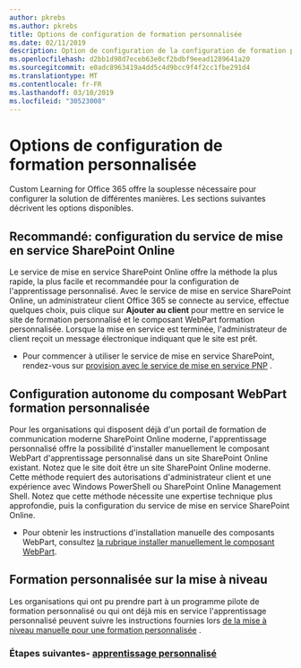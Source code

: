 ```yaml
---
author: pkrebs
ms.author: pkrebs
title: Options de configuration de formation personnalisée
ms.date: 02/11/2019
description: Option de configuration de la configuration de formation personnalisée
ms.openlocfilehash: d2bb1d98d7eceb63e0cf2bdbf9eead1289641a20
ms.sourcegitcommit: e0adc8963419a4dd5c4d9bcc9f4f2cc1fbe291d4
ms.translationtype: MT
ms.contentlocale: fr-FR
ms.lasthandoff: 03/10/2019
ms.locfileid: "30523008"
---
```

# <a name="custom-learning-setup-options"></a>Options de configuration de formation personnalisée
Custom Learning for Office 365 offre la souplesse nécessaire pour configurer la solution de différentes manières. Les sections suivantes décrivent les options disponibles.

## <a name="recommended---sharepoint-online-provisioning-service-setup"></a>Recommandé: configuration du service de mise en service SharePoint Online 
Le service de mise en service SharePoint Online offre la méthode la plus rapide, la plus facile et recommandée pour la configuration de l'apprentissage personnalisé. Avec le service de mise en service SharePoint Online, un administrateur client Office 365 se connecte au service, effectue quelques choix, puis clique sur **Ajouter au client** pour mettre en service le site de formation personnalisé et le composant WebPart formation personnalisée. Lorsque la mise en service est terminée, l'administrateur de client reçoit un message électronique indiquant que le site est prêt. 

- Pour commencer à utiliser le service de mise en service SharePoint, rendez-vous sur [provision avec le service de mise en service PNP](custom_provision.md) .   

## <a name="stand-alone-custom-learning-web-part-setup"></a>Configuration autonome du composant WebPart formation personnalisée
Pour les organisations qui disposent déjà d'un portail de formation de communication moderne SharePoint Online moderne, l'apprentissage personnalisé offre la possibilité d'installer manuellement le composant WebPart d'apprentissage personnalisé dans un site SharePoint Online existant. Notez que le site doit être un site SharePoint Online moderne. Cette méthode requiert des autorisations d'administrateur client et une expérience avec Windows PowerShell ou SharePoint Online Management Shell. Notez que cette méthode nécessite une expertise technique plus approfondie, puis la configuration du service de mise en service SharePoint Online.

- Pour obtenir les instructions d'installation manuelle des composants WebPart, consultez [la rubrique installer manuellement le composant WebPart](custom_manualsetup.md). 

## <a name="upgrade-custom-learning"></a>Formation personnalisée sur la mise à niveau
Les organisations qui ont pu prendre part à un programme pilote de formation personnalisé ou qui ont déjà mis en service l'apprentissage personnalisé peuvent suivre les instructions fournies lors [de la mise à niveau manuelle pour une formation personnalisée](custom_upgrade.md) .    

### <a name="next-steps---provision-custom-learningcustomprovisionmd"></a>Étapes suivantes- [apprentissage personnalisé](custom_provision.md)
